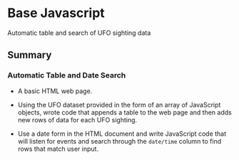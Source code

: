 # Base Javascript
Automatic table and search of UFO sighting data

## Summary

### Automatic Table and Date Search

* A basic HTML web page.

* Using the UFO dataset provided in the form of an array of JavaScript objects, wrote code that appends a table to the web page and then adds new rows of data for each UFO sighting.

* Use a date form in the HTML document and write JavaScript code that will listen for events and search through the `date/time` column to find rows that match user input.
